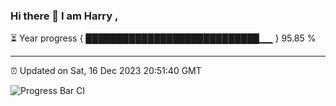 ### Hi there 👋 I am Harry , 

⏳ Year progress { ████████████████████████████▁▁ } 95.85 %

---

⏰ Updated on Sat, 16 Dec 2023 20:51:40 GMT

![Progress Bar CI](https://github.com/duykhang68/duykhang68/workflows/Progress%20Bar%20CI/badge.svg)

